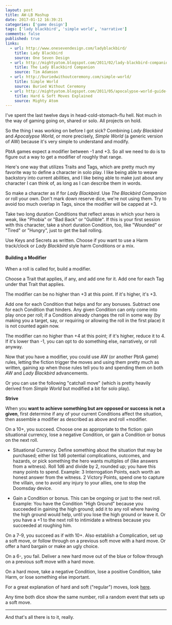 ```yaml
---
layout: post
title: AW-LB Mashup
date: 2017-01-12 16:39:21
categories: ['game design']
tags: ['lady blackbird', 'simple world', 'narrative']
comments: false
published: true
links:
  - url: http://www.onesevendesign.com/ladyblackbird/
    title: Lady Blackbird
    source: One Seven Design
  - url: http://mightyatom.blogspot.com/2011/02/lady-blackbird-companion.html
    title: The Lady Blackbird Companion
    source: Tim Adamson
  - url: http://buriedwithoutceremony.com/simple-world/
    title: Simple World
    source: Buried Without Ceremony
  - url: http://mightyatom.blogspot.com/2011/05/apocalypse-world-guide-to-hard-moves.html
    title: Hard & Soft Moves Explained
    source: Mighty Atom
---
```


I've spent the last twelve days in head-cold-stomach-flu hell. Not much in the way of gaming going on, shared or solo. All projects on hold.

So the thing I was working on before I got sick? Combining *Lady Blackbird* and *Apocalypse World*, or more precisely, *Simple World* (a generic version of AW) because it's very simple to understand and modify.

<!--more-->

PbtA games expect a modifier between -1 and +3. So all we need to do is to figure out a way to get a modifier of roughly that range.

Here's one way that utilizes Traits and Tags, which are pretty much my favorite way to define a character in solo play. I like being able to weave backstory into current abilities, and I like being able to make just about any character I can think of, as long as I can describe them in words.

So make a character as if for *Lady Blackbird*. Use *The Blackbird Companion* or roll your own. Don't mark down reserve dice, we're not using them. Try to avoid too much overlap in Tags, since the modifier will be capped at +3.

Take two long duration Conditions that reflect areas in which your hero is weak, like "Phobia" or "Bad Back" or "Gullible". If this is your first session with this character, take a short duration Condition, too, like "Wounded" or "Tired" or "Hungry", just to get the ball rolling.

Use Keys and Secrets as written. Choose if you want to use a Harm track/clock or *Lady Blackbird* style harm Conditions or a mix.

#### Building a Modifier

When a roll is called for, build a modifier.

Choose a Trait that applies, if any, and add one for it. Add one for each Tag under that Trait that applies.

The modifier can be no higher than +3 at this point. If it's higher, it's +3.

Add one for each Condition that helps and for any bonuses. Subtract one for each Condition that hinders. Any given Condition can only come into play once per roll; if a Condition already changes the roll in some way (by making you a target, say, or requiring or allowing the roll in the first place) it is not counted again now.

The modifier can no higher than +4 at this point; if it's higher, reduce it to 4. If it's lower than -1, you can opt to do something else, narratively, or roll anyway.

Now that you have a modifier, you could use AW (or another PbtA game) rules, letting the fiction trigger the moves and using them pretty much as written, gaining xp when those rules tell you to and spending them on both *AW* and *Lady Blackbird* advancements.

Or you can use the following "catchall move" (which is pretty heavily derived from *Simple World* but modified a bit for solo play).

**Strive**

When you **want to achieve something but are opposed or success is not a given**, first determine if any of your current Conditions affect the situation, then assemble a modifier as described as above and roll +modifier.

On a 10+, you succeed. Choose one as appropriate to the fiction: gain situational currency, lose a negative Condition, or gain a Condition or bonus on the next roll.

* Situational Currency. Define something about the situation that may be purchased; either list 1d6 potential complications, outcomes, and hazards, or pick something the hero wants multiples of (like answers from a witness). Roll 1d6 and divide by 2, rounded up; you have this many points to spend. Example: 3 Interrogation Points, each worth an honest answer from the witness. 2 Victory Points, spend one to capture the villain, one to avoid any injury to your allies, one to stop the Doomsday device.

* Gain a Condition or bonus. This can be ongoing or just to the next roll. Example: You have the Condition "High Ground" because you succeeded in gaining the high ground; add it to any roll where having the high ground would help, until you lose the high ground or leave it. Or you have a +1 to the next roll to intimidate a witness because you succeeded at roughing him.

On a 7-9, you succeed as if with 10+. Also establish a Complication, set up a soft move, or follow through on a previous soft move with a hard move. Or offer a hard bargain or make an ugly choice.

On a 6-, you fail. Deliver a new hard move out of the blue or follow through on a previous soft move with a hard move.

On a hard move, take a negative Condition, lose a positive Condition, take Harm, or lose something else important.

For a great explanation of hard and soft ("regular") moves, look [here](http://mightyatom.blogspot.com/2011/05/apocalypse-world-guide-to-hard-moves.html).

Any time both dice show the same number, roll a random event that sets up a soft move.

---

And that's all there is to it, really.
